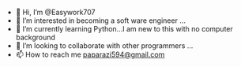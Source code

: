 - 👋 Hi, I’m @Easywork707
- 👀 I’m interested in becoming a soft ware engineer ...
- 🌱 I’m currently learning Python...I am new to this with no computer background
- 💞️ I’m looking to collaborate with other programmers ...
- 📫 How to reach me paparazi594@gmail.com

<!---
Easywork707/Easywork707 is a ✨ special ✨ repository because its `README.md` (this file) appears on your GitHub profile.
You can click the Preview link to take a look at your changes.
--->
